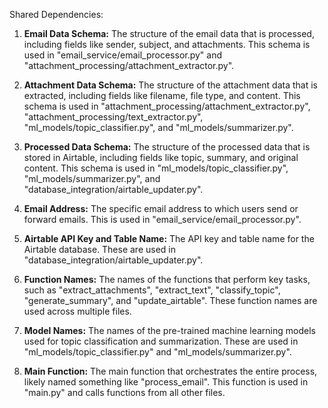 Shared Dependencies:

1. **Email Data Schema:** The structure of the email data that is processed, including fields like sender, subject, and attachments. This schema is used in "email_service/email_processor.py" and "attachment_processing/attachment_extractor.py".

2. **Attachment Data Schema:** The structure of the attachment data that is extracted, including fields like filename, file type, and content. This schema is used in "attachment_processing/attachment_extractor.py", "attachment_processing/text_extractor.py", "ml_models/topic_classifier.py", and "ml_models/summarizer.py".

3. **Processed Data Schema:** The structure of the processed data that is stored in Airtable, including fields like topic, summary, and original content. This schema is used in "ml_models/topic_classifier.py", "ml_models/summarizer.py", and "database_integration/airtable_updater.py".

4. **Email Address:** The specific email address to which users send or forward emails. This is used in "email_service/email_processor.py".

5. **Airtable API Key and Table Name:** The API key and table name for the Airtable database. These are used in "database_integration/airtable_updater.py".

6. **Function Names:** The names of the functions that perform key tasks, such as "extract_attachments", "extract_text", "classify_topic", "generate_summary", and "update_airtable". These function names are used across multiple files.

7. **Model Names:** The names of the pre-trained machine learning models used for topic classification and summarization. These are used in "ml_models/topic_classifier.py" and "ml_models/summarizer.py".

8. **Main Function:** The main function that orchestrates the entire process, likely named something like "process_email". This function is used in "main.py" and calls functions from all other files.